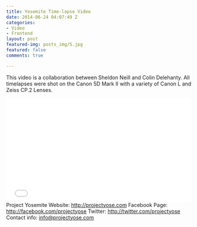 ```yaml
---
title: Yosemite Time-lapse Video
date: 2014-06-24 04:07:49 Z
categories:
- Video
- Frontend
layout: post
featured-img: posts_img/5.jpg
featured: false
comments: true

---
```


This video is a collaboration between Sheldon Neill and Colin Delehanty. All timelapses were shot on the Canon 5D Mark II with a variety of Canon L and Zeiss CP.2 Lenses.

<!--more-->
<div class="video-container">
<iframe src="//player.vimeo.com/video/35396305?color=bc3d54" width="500" height="281" frameborder="0" webkitallowfullscreen mozallowfullscreen allowfullscreen></iframe>
</div
This whole project has been an amazing experience. The two of us became friends through Vimeo and explored a shared interest in timelapsing Yosemite National Park over an extended period of time. We'd like to expand this idea to other locations and would appreciate any suggestions for a future project.

Project Yosemite Website: http://projectyose.com
Facebook Page: http://facebook.com/projectyose
Twitter: http://twitter.com/projectyose
Contact info: info@projectyose.com